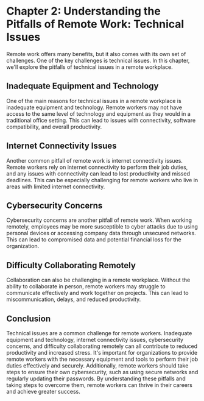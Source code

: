 Chapter 2: Understanding the Pitfalls of Remote Work: Technical Issues
======================================================================

Remote work offers many benefits, but it also comes with its own set of challenges. One of the key challenges is technical issues. In this chapter, we'll explore the pitfalls of technical issues in a remote workplace.

Inadequate Equipment and Technology
-----------------------------------

One of the main reasons for technical issues in a remote workplace is inadequate equipment and technology. Remote workers may not have access to the same level of technology and equipment as they would in a traditional office setting. This can lead to issues with connectivity, software compatibility, and overall productivity.

Internet Connectivity Issues
----------------------------

Another common pitfall of remote work is internet connectivity issues. Remote workers rely on internet connectivity to perform their job duties, and any issues with connectivity can lead to lost productivity and missed deadlines. This can be especially challenging for remote workers who live in areas with limited internet connectivity.

Cybersecurity Concerns
----------------------

Cybersecurity concerns are another pitfall of remote work. When working remotely, employees may be more susceptible to cyber attacks due to using personal devices or accessing company data through unsecured networks. This can lead to compromised data and potential financial loss for the organization.

Difficulty Collaborating Remotely
---------------------------------

Collaboration can also be challenging in a remote workplace. Without the ability to collaborate in person, remote workers may struggle to communicate effectively and work together on projects. This can lead to miscommunication, delays, and reduced productivity.

Conclusion
----------

Technical issues are a common challenge for remote workers. Inadequate equipment and technology, internet connectivity issues, cybersecurity concerns, and difficulty collaborating remotely can all contribute to reduced productivity and increased stress. It's important for organizations to provide remote workers with the necessary equipment and tools to perform their job duties effectively and securely. Additionally, remote workers should take steps to ensure their own cybersecurity, such as using secure networks and regularly updating their passwords. By understanding these pitfalls and taking steps to overcome them, remote workers can thrive in their careers and achieve greater success.

